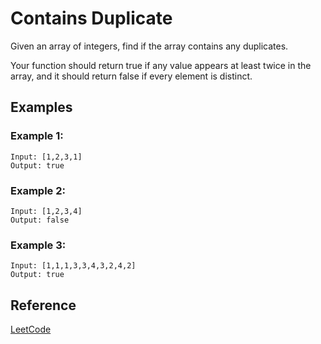 # Contains Duplicate

Given an array of integers, find if the array contains any duplicates.

Your function should return true if any value appears at least twice in the
array, and it should return false if every element is distinct.

## Examples

### Example 1:

```
Input: [1,2,3,1]
Output: true
```

### Example 2:

```
Input: [1,2,3,4]
Output: false
```

### Example 3:

```
Input: [1,1,1,3,3,4,3,2,4,2]
Output: true
```

## Reference

[LeetCode](https://leetcode.com/problems/contains-duplicate/)

